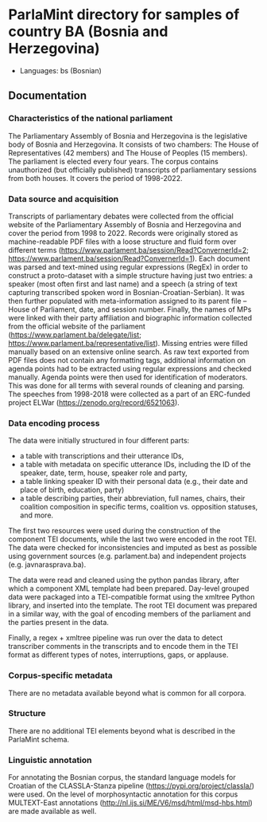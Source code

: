 # ParlaMint directory for samples of country BA (Bosnia and Herzegovina)

- Languages: bs (Bosnian)


## Documentation

### Characteristics of the national parliament

The Parliamentary Assembly of Bosnia and Herzegovina is the legislative body of Bosnia and Herzegovina. It consists of two chambers: The House of Representatives (42 members) and The House of Peoples (15 members). The parliament is elected every four years. The corpus contains unauthorized (but officially published) transcripts of parliamentary sessions from both houses. It covers the period of 1998-2022.

### Data source and acquisition

Transcripts of parliamentary debates were collected from the official website of the Parliamentary Assembly of Bosnia and Herzegovina and cover the period from 1998 to 2022. Records were originally stored as machine-readable PDF files with a loose structure and fluid form over different terms (https://www.parlament.ba/session/Read?ConvernerId=2; https://www.parlament.ba/session/Read?ConvernerId=1). Each document was parsed and text-mined using regular expressions (RegEx) in order to construct a proto-dataset with a simple structure having just two entries: a speaker (most often first and last name) and a speech (a string of text capturing transcribed spoken word in Bosnian-Croatian-Serbian). It was then further populated with meta-information assigned to its parent file – House of Parliament, date, and session number. Finally, the names of MPs were linked with their party affiliation and biographic information collected from the official website of the parliament (https://www.parlament.ba/delegate/list; https://www.parlament.ba/representative/list). Missing entries were filled manually based on an extensive online search. As raw text exported from PDF files does not contain any formatting tags, additional information on agenda points had to be extracted using regular expressions and checked manually. Agenda points were then used for identification of moderators. This was done for all terms with several rounds of cleaning and parsing. The speeches from 1998-2018 were collected as a part of an ERC-funded project ELWar (https://zenodo.org/record/6521063).

### Data encoding process

The data were initially structured in four different parts:

- a table with transcriptions and their utterance IDs,
- a table with metadata on specific utterance IDs, including the ID of the speaker, date, term, house, speaker role and party,
- a table linking speaker ID with their personal data (e.g., their date and place of birth, education, party)
- a table describing parties, their abbreviation, full names, chairs, their coalition composition in specific terms, coalition vs. opposition statuses, and more.

The first two resources were used during the construction of the component TEI documents, while the last two were encoded in the root TEI. The data were checked for inconsistencies and imputed as best as possible using government sources (e.g. parlament.ba) and independent projects (e.g. javnarasprava.ba).

The data were read and cleaned using the python pandas library, after which a component XML template had been prepared. Day-level grouped data were packaged into a TEI-compatible format using the xmltree Python library, and inserted into the template. The root TEI document was prepared in a similar way, with the goal of encoding members of the parliament and the parties present in the data.

Finally, a regex + xmltree pipeline was run over the data to detect transcriber comments in the transcripts and to encode them in the TEI format as different types of notes, interruptions, gaps, or applause.

### Corpus-specific metadata

There are no metadata available beyond what is common for all corpora.

### Structure

There are no additional TEI elements beyond what is described in the ParlaMint schema.

### Linguistic annotation

For annotating the Bosnian corpus, the standard language models for Croatian of the CLASSLA-Stanza pipeline (https://pypi.org/project/classla/) were used. On the level of morphosyntactic annotation for this corpus MULTEXT-East annotations (http://nl.ijs.si/ME/V6/msd/html/msd-hbs.html) are made available as well.